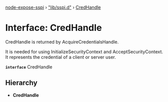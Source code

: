 [node-expose-sspi](../README.md) › ["lib/sspi.d"](../modules/_lib_sspi_d_.md) › [CredHandle](_lib_sspi_d_.credhandle.md)

# Interface: CredHandle

CredHandle is returned by AcquireCredentialsHandle.

It is needed for using InitializeSecurityContext and AcceptSecurityContext.
It represents the credential of a client or server user.

**`interface`** CredHandle

## Hierarchy

* **CredHandle**
